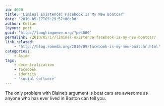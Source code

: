 ```yaml
---
id: 4600
title: 'Liminal Existence: Facebook Is My New Boatcar'
date: '2010-05-17T05:29:57+00:00'
author: Kellan
layout: post
guid: 'http://laughingmeme.org/?p=4600'
permalink: /2010/05/17/liminal-existence-facebook-is-my-new-boatcar/
link_related:
    - 'http://blog.romeda.org/2010/05/facebook-is-my-new-boatcar.html'
categories:
    - Aside
tags:
    - decentralization
    - facebook
    - identity
    - 'social software'
---
```


The only problem with Blaine’s argument is boat cars are awesome as anyone who has ever lived in Boston can tell you.